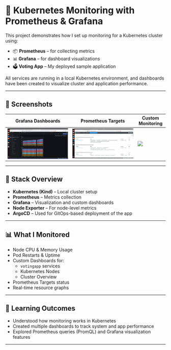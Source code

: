 # 🚀 Kubernetes Monitoring with Prometheus & Grafana

This project demonstrates how I set up monitoring for a Kubernetes cluster using:

- 📦 **Prometheus** – for collecting metrics
- 📊 **Grafana** – for dashboard visualizations
- 🗳️ **Voting App** – My deployed sample application

All services are running in a local Kubernetes environment, and dashboards have been created to visualize cluster and application performance.

---


## 📸 Screenshots

| Grafana Dashboards | Prometheus Targets | Custom Monitoring |
|--------------------|--------------------|-------------------|
| ![](observations/dashboards-overview.png) | ![](observations/target_health.png) | ![](observations/) |

---

## 🧰 Stack Overview

- **Kubernetes (Kind)** – Local cluster setup
- **Prometheus** – Metrics collection
- **Grafana** – Visualization and custom dashboards
- **Node Exporter** – For node-level metrics
- **ArgoCD** – Used for GitOps-based deployment of the app

---

## 📊 What I Monitored

- Node CPU & Memory Usage
- Pod Restarts & Uptime
- Custom Dashboards for:
  - `votingapp` services
  - Kubernetes Nodes
  - Cluster Overview
- Prometheus Targets status
- Real-time resource graphs

---

## 🧠 Learning Outcomes

- Understood how monitoring works in Kubernetes
- Created multiple dashboards to track system and app performance
- Explored Prometheus queries (PromQL) and Grafana visualization features

---



